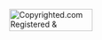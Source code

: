 <a target="_blank" href="https://www.copyrighted.com/copyrights/view/ktha-qj1x-mutm-9ebp"><img border="0" alt="Copyrighted.com Registered &amp; Protected 
KTHA-QJ1X-MUTM-9EBP" title="Copyrighted.com Registered &amp; Protected 
KTHA-QJ1X-MUTM-9EBP" width="150" height="40" src="https://static.copyrighted.com/images/seal.gif" /></a>
